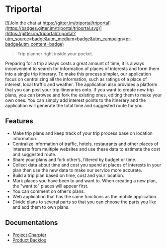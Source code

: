# Triportal

[![Join the chat at https://gitter.im/triportal/triportal](https://badges.gitter.im/triportal/triportal.svg)](https://gitter.im/triportal/triportal?utm_source=badge&utm_medium=badge&utm_campaign=pr-badge&utm_content=badge)

> Trip planner right inside your pocket.

Preparing for a trip always costs a great amount of time, it is always inconvenient to search for
information of places of interests and form them into a single trip itinerary. To make this process
simpler, our application focus on centralizing all the information, such as ratings of a place of
interest, local traffic and weather. The application also provides a platform that you can post your
trip itineraries onto. If you want to create new trip plans, you can browse and fork the existing 
ones, editing them to make your own ones. You can simply add interest points to the itinerary and 
the application will generate the total time and suggested route for you.

## Features

* Make trip plans and keep track of your trip process base on location information.
* Centralize information of traffic, hotels, restaurants and other places of interests from multiple
  websites and use these data to estimate the cost and suggested route.
* Share your plans and fork other’s, filtered by budget or time.
* Collect data about time and cost you spend at places of interests in your plan then use the new
  data to make our service more accurate.
* Build a trip plan based on time, cost and your location.
* Mark places you have been to and want to. When creating a new plan, the "want to" places will 
  appear first.
* You can comment on other’s plans.
* Web application that has the same functions as the mobile application.
* Divide plans to several parts so that you can choose the parts you like and add them to own plans.

## Documentations

* [Project Charpter](https://docs.google.com/document/d/1SsHvgLASRSHLI29AF5xqcd_Y-9q9eHpACpziut4Q3R8/pub)
* [Product Backlog](https://docs.google.com/document/d/1EiDIPek90S2pl-K-TotOuw324NF-rRds8CfG7OUqFJs/pub)
